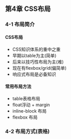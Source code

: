 ## 第4章 CSS布局 ##

### 4-1 布局简介 ###
#### CSS布局 ####
- CSS知识体系的重中之重
- 早期以table为主(简单)
- 后来以技巧性布局为主(难)
- 现在有flexbox/grid(偏简单)
- 响应式布局是必备知识
#### 常用布局方法 ####
- table表格布局
- float浮动 + margin
- inline-block 布局
- flexbox 布局

### 4-2 布局方式(表格) ###
